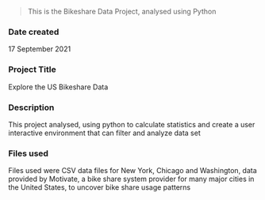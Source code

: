 > This is the Bikeshare Data Project, analysed using Python

### Date created
17 September 2021

### Project Title
Explore the US Bikeshare Data

### Description
This project analysed, using python to calculate statistics and create a user interactive environment that can filter and analyze data set

### Files used
Files used were CSV data files for New York, Chicago and Washington, data provided by Motivate, a bike share system provider for many major cities in the United States, to uncover bike share usage patterns

